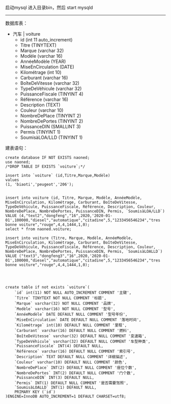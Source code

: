 启动mysql
进入目录bin，然后
start mysqld

---

数据库表：

- 汽车 | voiture
    - id (int 11 auto_increment)
    - Titre (TINYTEXT)
    - Marque (varchar 32)
    - Modèle (varchar 16)
    - AnnéeModèle (YEAR)
    - MiseEnCirculation (DATE)
    - Kilométrage (int 10)
    - Carburant (varchar 16)
    - BoîteDeVitesse (varchar 32)
    - TypeDeVéhicule (varchar 32)
    - PuissanceFiscale (TINYINT 4)
    - Référence (varchar 16)
    - Description (TEXT)
    - Couleur (varchar 10)
    - NombreDePlace (TINYINT 2)
    - NombreDePortes (TINYINT 2)
    - PuissanceDIN (SMALLINT 3)
    - Permis (TINYINT 1)
    - SoumisàLOA/LLD (TINYINT 1)
    
建表语句：
```mysql
create database IF NOT EXISTS naoned;
use naoned;
/*DROP TABLE IF EXISTS `voiture`;*/

insert into `voiture` (id,Titre,Marque,Modèle)
values 
(1, 'biaoti','peugeot','206');


insert into voiture (id, Titre, Marque, Modèle, AnnéeModèle, MiseEnCirculation, Kilométrage, Carburant, BoîteDeVitesse, TypeDeVéhicule, PuissanceFiscale, Référence, Description, Couleur, NombreDePlace, NombreDePortes, PuissanceDIN, Permis, `SoumisàLOA/LLD`) VALUE (4,"text2","dongfeng","16",2020,'2020-01-01',100000,"diesel","automatique","citadine",5,"1233456546234","tres bonne voiture","rouge",4,4,1444,1,0);
select * from naoned.voiture;

insert into voiture (Titre, Marque, Modèle, AnnéeModèle, MiseEnCirculation, Kilométrage, Carburant, BoîteDeVitesse, TypeDeVéhicule, PuissanceFiscale, Référence, Description, Couleur, NombreDePlace, NombreDePortes, PuissanceDIN, Permis, `SoumisàLOALLD`) VALUE ("text3","dongfeng3","16",2020,'2020-01-01',100000,"diesel","automatique","citadine",5,"1233456546234","tres bonne voiture","rouge",4,4,1444,1,0);




create table if not exists `voiture`(
    `id` int(11) NOT NULL AUTO_INCREMENT COMMENT '主键',
    `Titre` TINYTEXT NOT NULL COMMENT '标题',
    `Marque` varchar(32) NOT NULL COMMENT '品牌',
    `Modèle` varchar(16) NOT NULL COMMENT '型号',
    `AnnéeModèle` DATE DEFAULT NULL COMMENT '型号年份',
    `MiseEnCirculation` DATE DEFAULT NULL COMMENT '落地时间',
    `Kilométrage` int(10) DEFAULT NULL COMMENT '里程',
    `Carburant` varchar(16) DEFAULT NULL COMMENT '燃料',
    `BoîteDeVitesse` varchar(32) DEFAULT NULL COMMENT '变速箱',
    `TypeDeVéhicule` varchar(32) DEFAULT NULL COMMENT '车型种类',
    `PuissanceFiscale` INT(4) DEFAULT NULL,
    `Référence` varchar(16) DEFAULT NULL COMMENT '索引号',
    `Description` TEXT DEFAULT NULL COMMENT '详细描述',
    `Couleur` varchar(10) DEFAULT NULL COMMENT '颜色',
    `NombreDePlace` INT(2) DEFAULT NULL COMMENT '座位个数',
    `NombreDePortes` INT(2) DEFAULT NULL COMMENT '门个数',
    `PuissanceDIN` INT(3) DEFAULT NULL,
    `Permis` INT(1) DEFAULT NULL COMMENT '是否需要驾照',
    `SoumisàLOALLD` INT(1) DEFAULT NULL,
    PRIMARY KEY (`id`)
)ENGINE=InnoDB AUTO_INCREMENT=1 DEFAULT CHARSET=utf8;

```

    
    

